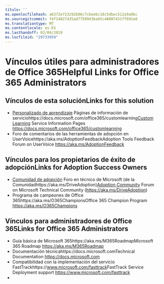 ```yaml
---
título: ''
ms.openlocfilehash: a6372e723292b06c7c6eebc18c5dbec512a9a9bc
ms.sourcegitcommit: f4f14027435ad7750943bab5c48007431ff691e0
ms.translationtype: MT
ms.contentlocale: es-ES
ms.lasthandoff: 02/04/2019
ms.locfileid: "29733959"
---
```

# <a name="helpful-links-for-office-365-administrators"></a><span data-ttu-id="94026-102">Vínculos útiles para administradores de Office 365</span><span class="sxs-lookup"><span data-stu-id="94026-102">Helpful Links for Office 365 Administrators</span></span>

## <a name="links-for-this-solution"></a><span data-ttu-id="94026-103">Vínculos de esta solución</span><span class="sxs-lookup"><span data-stu-id="94026-103">Links for this solution</span></span>

- <span data-ttu-id="94026-104">[Personalizado de aprendizaje](https://docs.microsoft.com/office365/customlearning) Páginas de información de serviciohttps://docs.microsoft.com/office365/customlearning</span><span class="sxs-lookup"><span data-stu-id="94026-104">[Custom Learning](https://docs.microsoft.com/office365/customlearning) Service Information Pages https://docs.microsoft.com/office365/customlearning</span></span>
- <span data-ttu-id="94026-105">Foro de comentarios de las herramientas de adopción en UserVoicehttps://aka.ms/AdoptionFeedback</span><span class="sxs-lookup"><span data-stu-id="94026-105">Adoption Tools Feedback Forum on UserVoice https://aka.ms/AdoptionFeedback</span></span> 

## <a name="links-for-adoption-success-owners"></a><span data-ttu-id="94026-106">Vínculos para los propietarios de éxito de adopción</span><span class="sxs-lookup"><span data-stu-id="94026-106">Links for Adoption Success Owners</span></span>
- <span data-ttu-id="94026-107">[Comunidad de adopción](https://aka.ms/DriveAdoption) Foro en técnico de Microsoft (de la Comunidadhttps://aka.ms/DriveAdoption)</span><span class="sxs-lookup"><span data-stu-id="94026-107">[Adoption Community](https://aka.ms/DriveAdoption) Forum on Microsoft Technical Community (https://aka.ms/DriveAdoption)</span></span>
- <span data-ttu-id="94026-108">Programa de campeones de Office 365https://aka.ms/O365Champions</span><span class="sxs-lookup"><span data-stu-id="94026-108">Office 365 Champion Program https://aka.ms/O365Champions</span></span> 

## <a name="links-for-office-365-administrators"></a><span data-ttu-id="94026-109">Vínculos para administradores de Office 365</span><span class="sxs-lookup"><span data-stu-id="94026-109">Links for Office 365 Administrators</span></span>
- <span data-ttu-id="94026-110">Guía básica de Microsoft 365https://aka.ms/M365Roadmap</span><span class="sxs-lookup"><span data-stu-id="94026-110">Microsoft 365 Roadmap https://aka.ms/M365Roadmap</span></span>
- <span data-ttu-id="94026-111">Documentación técnicahttps://docs.microsoft.com</span><span class="sxs-lookup"><span data-stu-id="94026-111">Technical Documentation https://docs.microsoft.com</span></span>
- <span data-ttu-id="94026-112">Compatibilidad con la implementación del servicio FastTrackhttps://www.microsoft.com/fasttrack</span><span class="sxs-lookup"><span data-stu-id="94026-112">FastTrack Service Deployment support https://www.microsoft.com/fasttrack</span></span>
- 
